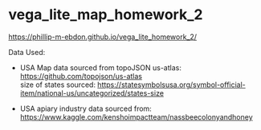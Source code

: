 # vega_lite_map_homework_2

https://phillip-m-ebdon.github.io/vega_lite_homework_2/

Data Used:
* USA Map data sourced from topoJSON us-atlas: https://github.com/topojson/us-atlas  
size of states sourced: https://statesymbolsusa.org/symbol-official-item/national-us/uncategorized/states-size

* USA apiary industry data sourced from: https://www.kaggle.com/kenshoimpactteam/nassbeecolonyandhoney
    